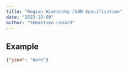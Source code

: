 ```yaml
---
title: "Region Hierarchy JSON Specification"
date: "2023-10-09"
author: "Sebastien Lenard"
---
```


## Example

```json
{"json": "here"}
```
